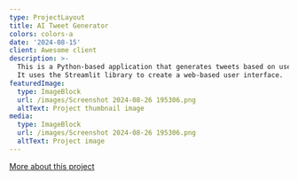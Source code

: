 ```yaml
---
type: ProjectLayout
title: AI Tweet Generator
colors: colors-a
date: '2024-08-15'
client: Awesome client
description: >-
  This is a Python-based application that generates tweets based on user input.
  It uses the Streamlit library to create a web-based user interface.
featuredImage:
  type: ImageBlock
  url: /images/Screenshot 2024-08-26 195306.png
  altText: Project thumbnail image
media:
  type: ImageBlock
  url: /images/Screenshot 2024-08-26 195306.png
  altText: Project image
---
```

[More about this project](https://github.com/vox-hunter/AI-Tweet-Generator)
